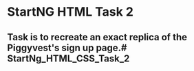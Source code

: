 # StartNG HTML Task 2

## Task is to recreate an exact replica of the Piggyvest's sign up page.# StartNg_HTML_CSS_Task_2

